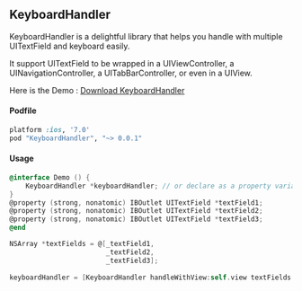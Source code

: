 ## KeyboardHandler

KeyboardHandler is a delightful library that helps you handle with multiple UITextField and keyboard easily.

It support UITextField to be wrapped in a UIViewController, a UINavigationController, a UITabBarController, or even in a UIView.

Here is the Demo : [Download KeyboardHandler](https://github.com/p581581/KeyboardHandler/archive/master.zip)

#### Podfile

```ruby
platform :ios, '7.0'
pod "KeyboardHandler", "~> 0.0.1"
```

#### Usage

```objective-c
@interface Demo () {
    KeyboardHandler *keyboardHandler; // or declare as a property variable
}
@property (strong, nonatomic) IBOutlet UITextField *textField1;
@property (strong, nonatomic) IBOutlet UITextField *textField2;
@property (strong, nonatomic) IBOutlet UITextField *textField3;
@end
```
```objective-c
NSArray *textFields = @[_textField1,
                        _textField2,
                        _textField3];
    
keyboardHandler = [KeyboardHandler handleWithView:self.view textFields:textFields];
```
